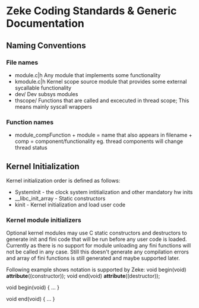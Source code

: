 Zeke Coding Standards & Generic Documentation
=============================================

Naming Conventions
------------------

### File names

+ module.c|h    Any module that implements some functionality
+ kmodule.c|h   Kernel scope source module that provides some external
                sycallable functionality
+ dev/          Dev subsys modules
+ thscope/      Functions that are called and excecuted in thread scope;
                This means mainly syscall wrappers

### Function names

+ module_compFunction   + module = name that also appears in filename
                        + comp   = component/functionality eg. thread
                                   components will change thread status


Kernel Initialization 
----------------------

Kernel initialization order is defined as follows:

+ SystemInit - the clock system intitialization and other mandatory hw inits
+ __libc_init_array - Static constructors
+ kinit - Kernel initialization and load user code

### Kernel module initializers

Optional kernel modules may use C static constructors and destructors to
generate init and fini code that will be run before any user code is loaded.
Currently as there is no support for module unloading any fini functions will
not be called in any case. Still this doesn't generate any compilation errors
and array of fini functions is still generated and maybe supported later.

Following example shows notation is supported by Zeke:
void begin(void) __attribute__((constructor));
void end(void) __attribute__((destructor));

void begin(void)
{ ... }

void end(void)
{ ... }


